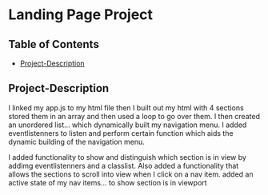 # Landing Page Project

## Table of Contents

* [Project-Description](#project-description)


## Project-Description
I linked my app.js to my html file  then I built out my html with 4 sections stored them in an array and then used a loop to go over them.
I then created an unordered list... which dynamically built my navigation menu. I added eventlistenners to listen and perform certain function which aids the dynamic building of the navigation menu.

I added functionality to show and distinguish which section is in view by addimg eventlistenners and a classlist.
Also added a functionality that allows the sections to scroll into view when I click on a nav item.
added an active state of my nav items... to show section is in viewport

